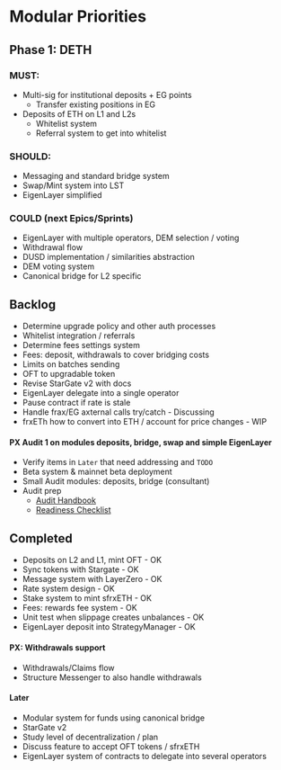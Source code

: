 # Modular Priorities

## Phase 1: DETH

### MUST:
- Multi-sig for institutional deposits + EG points
  - Transfer existing positions in EG
- Deposits of ETH on L1 and L2s
  - Whitelist system
  - Referral system to get into whitelist

### SHOULD:
- Messaging and standard bridge system
- Swap/Mint system into LST
- EigenLayer simplified

### COULD (next Epics/Sprints)
- EigenLayer with multiple operators, DEM selection / voting
- Withdrawal flow
- DUSD implementation / similarities abstraction
- DEM voting system
- Canonical bridge for L2 specific

## Backlog
- Determine upgrade policy and other auth processes
- Whitelist integration / referrals
- Determine fees settings system
- Fees: deposit, withdrawals to cover bridging costs
- Limits on batches sending
- OFT to upgradable token
- Revise StarGate v2 with docs
- EigenLayer delegate into a single operator
- Pause contract if rate is stale
- Handle frax/EG axternal calls try/catch - Discussing
- frxETh how to convert into ETH / account for price changes - WIP

#### PX Audit 1 on modules deposits, bridge, swap and simple EigenLayer
- Verify items in `Later` that need addressing and `TODO`
- Beta system & mainnet beta deployment
- Small Audit modules: deposits, bridge (consultant)
- Audit prep
  - [Audit Handbook](https://hackmd.io/sfWNlhdnSHu54bDY7p_S5Q)
  - [Readiness Checklist](https://github.com/nascentxyz/simple-security-toolkit/blob/main/audit-readiness-checklist.md)

## Completed
- Deposits on L2 and L1, mint OFT - OK
- Sync tokens with Stargate - OK
- Message system with LayerZero - OK
- Rate system design - OK
- Stake system to mint sfrxETH - OK
- Fees: rewards fee system - OK
- Unit test when slippage creates unbalances - OK
- EigenLayer deposit into StrategyManager - OK

#### PX: Withdrawals support
- Withdrawals/Claims flow
- Structure Messenger to also handle withdrawals

#### Later
- Modular system for funds using canonical bridge
- StarGate v2
- Study level of decentralization / plan
- Discuss feature to accept OFT tokens / sfrxETH
- EigenLayer system of contracts to delegate into several operators